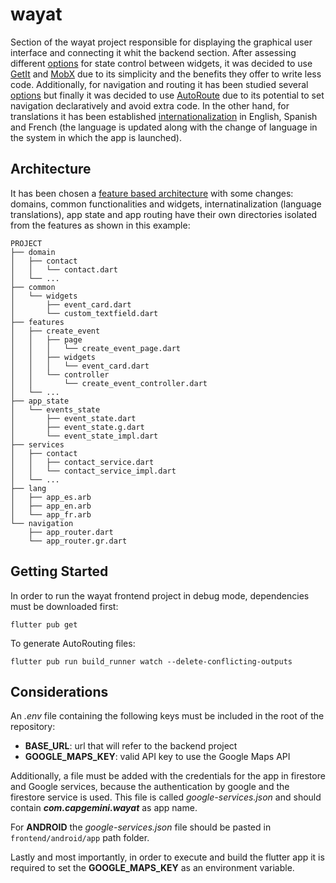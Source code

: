 # wayat

Section of the wayat project responsible for displaying the graphical user interface and connecting it whit the backend section. After assessing different [options](https://docs.flutter.dev/development/data-and-backend/state-mgmt/options) for state control between widgets, it was decided to use [GetIt](https://pub.dev/packages/get_it) and [MobX](https://mobx.netlify.app/getting-started/) due to its simplicity and the benefits they offer to write less code. Additionally, for navigation and routing it has been studied several [options](https://docs.flutter.dev/development/ui/navigation) but finally it was decided to use [AutoRoute](https://pub.dev/packages/auto_route) due to its potential to set navigation declaratively and avoid extra code. In the other hand, for translations it has been established [internationalization](https://docs.flutter.dev/development/accessibility-and-localization/internationalization) in English, Spanish and French (the language is updated along with the change of language in the system in which the app is launched).

## Architecture

It has been chosen a [feature based architecture](https://medium.com/ruangguru/an-introduction-to-flutter-clean-architecture-ae00154001b0) with some changes: domains, common functionalities and widgets, internatinalization (language translations), app state and app routing have their own directories isolated from the features as shown in this example:

~~~
PROJECT
├── domain
│   ├── contact
│   │   └── contact.dart
│   └── ...
├── common
│   └── widgets
│       ├── event_card.dart
│       └── custom_textfield.dart
├── features
│   ├── create_event
│   │   ├── page
│   │   │   └── create_event_page.dart
│   │   ├── widgets
│   │   │   └── event_card.dart
│   │   └── controller
│   │       └── create_event_controller.dart
│   └── ...
├── app_state
│   └── events_state
│       ├── event_state.dart
│       ├── event_state.g.dart
│       └── event_state_impl.dart
├── services
│   ├── contact
│   │   ├── contact_service.dart
│   │   └── contact_service_impl.dart
│   └── ...
├── lang
│   ├── app_es.arb
│   ├── app_en.arb
│   └── app_fr.arb
└── navigation
    ├── app_router.dart
    └── app_router.gr.dart
~~~

## Getting Started

In order to run the wayat frontend project in debug mode, dependencies must be downloaded first:

~~~
flutter pub get
~~~

To generate AutoRouting files:

~~~
flutter pub run build_runner watch --delete-conflicting-outputs
~~~

## Considerations

An *.env* file containing the following keys must be included in the root of the repository:
* **BASE_URL**: url that will refer to the backend project
* **GOOGLE_MAPS_KEY**: valid API key to use the Google Maps API

Additionally, a file must be added with the credentials for the app in firestore and Google services, because the authentication by google and the firestore service is used. This file is called *google-services.json* and should contain ***com.capgemini.wayat*** as app name. 

For **ANDROID** the *google-services.json* file should be pasted in ```frontend/android/app``` path folder.

Lastly and most importantly, in order to execute and build the flutter app it is required to set the **GOOGLE_MAPS_KEY** as an environment variable.
